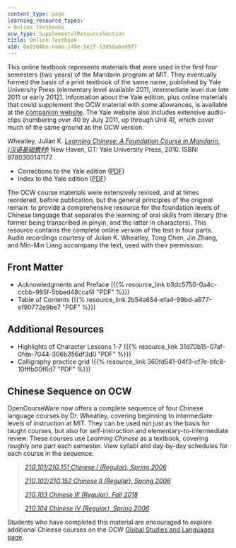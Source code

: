 ```yaml
---
content_type: page
learning_resource_types:
- Online Textbooks
ocw_type: SupplementalResourceSection
title: Online Textbook
uid: 0e83046e-ea6e-149e-5e2f-53958a6ed9f7
---
```


This online textbook represents materials that were used in the first four semesters (two years) of the Mandarin program at MIT. They eventually formed the basis of a print textbook of the same name, published by Yale University Press (elementary level available 2011, intermediate level due late 2011 or early 2012). Information about the Yale edition, plus online materials that could supplement the OCW material with some allowances, is available at the [companion website](http://yalebooks.com/wheatley). The Yale website also includes extensive audio-clips (numbering over 40 by July 2011, up through Unit 4), which cover much of the same ground as the OCW version.

Wheatley, Julian K. [_Learning Chinese: A Foundation Course in Mandarin. (汉语基础教材)_](http://yalepress.yale.edu/yupbooks/book.asp?isbn=9780300141177) New Haven, CT: Yale University Press, 2010. ISBN: 9780300141177.

*   Corrections to the Yale edition ([PDF](http://yalepress.yale.edu/yupbooks/wheatley/Corrections.pdf))
*   Index to the Yale edition ([PDF](http://yalepress.yale.edu/yupbooks/wheatley/LC%201%20Index.pdf))

The OCW course materials were extensively revised, and at times reordered, before publication, but the general principles of the original remain: to provide a comprehensive resource for the foundation levels of Chinese language that separates the learning of oral skills from literary (the former being transcribed in pinyin, and the latter in characters). This resource contains the complete online version of the text in four parts. Audio recordings courtesy of Julian K. Wheatley, Tong Chen, Jin Zhang, and Min-Min Liang accompany the text, used with their permission.

Front Matter
------------

*   Acknowledgments and Preface ({{% resource_link b3dc5750-0a4c-ccbb-985f-5bbed48ccaf4 "PDF" %}})
*   Table of Contents ({{% resource_link 2b54a654-efa4-99bd-a977-ef90772e9be7 "PDF" %}})

Additional Resources
--------------------

*   Highlights of Character Lessons 1-7 ({{% resource_link 31d70b15-07af-0fda-7044-306b356df3d0 "PDF" %}})
*   Calligraphy practice grid ({{% resource_link 360fd541-04f3-cf7e-bfc8-10fffb00f6d7 "PDF" %}})

Chinese Sequence on OCW
-----------------------

OpenCourseWare now offers a complete sequence of four Chinese language courses by Dr. Wheatley, covering beginning to intermediate levels of instruction at MIT. They can be used not just as the basis for taught courses, but also for self-instruction and elementary-to-intermediate review. These courses use _Learning Chinese_ as a textbook, covering roughly one part each semester. View syllabi and day-by-day schedules for each course in the sequence:

> [_21G.101/21G.151 Chinese I (Regular), Spring 2006_](/courses/21g-101-chinese-i-regular-fall-2014)
> 
> [_21G.102/21G.152 Chinese II (Regular), Spring 2006_](/courses/21g-102-chinese-ii-regular-spring-2015)
> 
> _[21G.103 Chinese III (Regular), Fall 2018](/courses/21g-103-chinese-iii-regular-fall-2018)_
> 
> [_21G.104 Chinese IV (Regular), Spring 2006_](/courses/21g-104-chinese-iv-regular-spring-2018)

Students who have completed this material are encouraged to explore additional Chinese courses on the OCW [Global Studies and Languages page](/courses/global-languages).